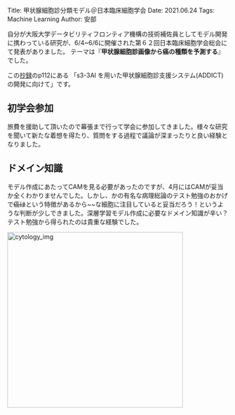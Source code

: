 Title: 甲状腺細胞診分類モデル＠日本臨床細胞学会
Date: 2021.06.24
Tags: Machine Learning
Author: 安部

自分が大阪大学データビリティフロンティア機構の技術補佐員としてモデル開発に携わっている研究が、6/4~6/6に開催された第６２回日本臨床細胞学会総会にて発表がありました。
テーマは『**甲状腺細胞診画像から癌の種類を予測する**』でした。

この[抄録](https://jscc2021.jp/files/jscc2021_abstractse.pdf)のp112にある
「s3-3AI を用いた甲状腺細胞診支援システム(ADDICT)の開発に向けて」です。


## 初学会参加

旅費を援助して頂いたので幕張まで行って学会に参加してきました。様々な研究を聞いて新たな着想を得たり、質問をする過程で議論が深まったりと良い経験となりました。

## ドメイン知識

モデル作成にあたってCAMを見る必要があったのですが、4月にはCAMが妥当か全くわかりませんでした。しかし、かの有名な病理総論のテスト勉強のおかげで~~癌は~~という特徴があるから~~な細胞に注目していると妥当だろう！というような判断が少しできました。深層学習モデル作成に必要なドメイン知識が辛い？テスト勉強から得られたのは貴重な経験でした。


<img src="{attach}./images/cytology_figs/cytology_photo.jpg" alt="cytology_img" width="400px">